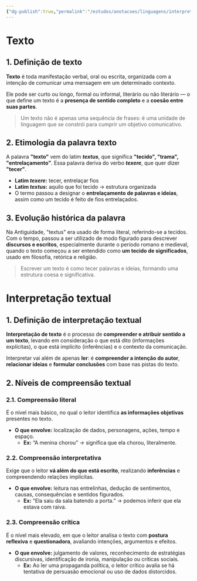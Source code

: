 ```yaml
---
{"dg-publish":true,"permalink":"/estudos/anotacoes/linguagens/interpretacao-de-texto/1-teoria-da-comunicacao/1-texto-e-interpretacao-textual/"}
---
```


# Texto

## 1. Definição de texto

**Texto** é toda manifestação verbal, oral ou escrita, organizada com a intenção de comunicar uma mensagem em um determinado contexto.  

Ele pode ser curto ou longo, formal ou informal, literário ou não literário — o que define um texto é a **presença de sentido completo** e a **coesão entre suas partes**.

> Um texto não é apenas uma sequência de frases: é uma unidade de linguagem que se constrói para cumprir um objetivo comunicativo.

## 2. Etimologia da palavra texto

A palavra **"texto"** vem do latim **_textus_**, que significa **"tecido", "trama", "entrelaçamento"**. Essa palavra deriva do verbo **_texere_**, que quer dizer **"tecer"**.

- **Latim _texere_:** tecer, entrelaçar fios
- **Latim _textus_:** aquilo que foi tecido → estrutura organizada
- O termo passou a designar o **entrelaçamento de palavras e ideias**, assim como um tecido é feito de fios entrelaçados.

## 3. Evolução histórica da palavra

Na Antiguidade, "textus" era usado de forma literal, referindo-se a tecidos. Com o tempo, passou a ser utilizado de modo figurado para descrever **discursos e escritos**, especialmente durante o período romano e medieval, quando o texto começou a ser entendido como **um tecido de significados**, usado em filosofia, retórica e religião.

> Escrever um texto é como tecer palavras e ideias, formando uma estrutura coesa e significativa.

# Interpretação textual

## 1. Definição de interpretação textual

**Interpretação de texto** é o processo de **compreender e atribuir sentido a um texto**, levando em consideração o que está dito (informações explícitas), o que está implícito (inferências) e o contexto da comunicação.

Interpretar vai além de apenas **ler**: é **compreender a intenção do autor**, **relacionar ideias** e **formular conclusões** com base nas pistas do texto.

## 2. Níveis de compreensão textual

### 2.1. **Compreensão literal**

É o nível mais básico, no qual o leitor identifica **as informações objetivas** presentes no texto.

- **O que envolve:** localização de dados, personagens, ações, tempo e espaço.
	- **Ex:** “A menina chorou” → significa que ela chorou, literalmente.

### 2.2. **Compreensão interpretativa**

Exige que o leitor **vá além do que está escrito**, realizando **inferências** e compreendendo relações implícitas.

- **O que envolve:** leitura nas entrelinhas, dedução de sentimentos, causas, consequências e sentidos figurados.
	- **Ex:** “Ela saiu da sala batendo a porta.” → podemos inferir que ela estava com raiva.

### 2.3. **Compreensão crítica**

É o nível mais elevado, em que o leitor analisa o texto com **postura reflexiva** e **questionadora**, avaliando intenções, argumentos e efeitos.

- **O que envolve:** julgamento de valores, reconhecimento de estratégias discursivas, identificação de ironia, manipulação ou críticas sociais.
	- **Ex:** Ao ler uma propaganda política, o leitor crítico avalia se há tentativa de persuasão emocional ou uso de dados distorcidos.
